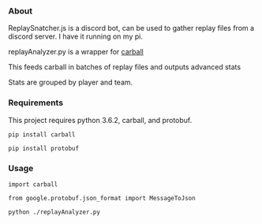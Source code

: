 
### About
ReplaySnatcher.js is a discord bot, can be used to gather replay files from a discord server. 
I have it running on my pi.

replayAnalyzer.py is a wrapper for [carball](https://github.com/SaltieRL/carball) 

This feeds carball in batches of replay files and outputs advanced stats 

Stats are grouped by player and team. 

### Requirements
This project requires python 3.6.2, carball, and protobuf.

`pip install carball`

`pip install protobuf`

### Usage
`import carball`

`from google.protobuf.json_format import MessageToJson`

`python ./replayAnalyzer.py`
